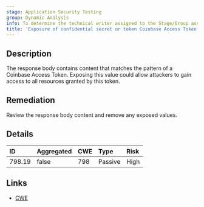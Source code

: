 ```yaml
---
stage: Application Security Testing
group: Dynamic Analysis
info: To determine the technical writer assigned to the Stage/Group associated with this page, see https://handbook.gitlab.com/handbook/product/ux/technical-writing/#assignments
title: 'Exposure of confidential secret or token Coinbase Access Token'
---
```


## Description

The response body contains content that matches the pattern of a Coinbase Access Token.
Exposing this value could allow attackers to gain access to all resources granted by this token.

## Remediation

Review the response body content and remove any exposed values.

## Details

| ID | Aggregated | CWE | Type | Risk |
|:---|:-----------|:----|:-----|:-----|
| 798.19 | false | 798 | Passive | High |

## Links

- [CWE](https://cwe.mitre.org/data/definitions/798.html)
